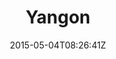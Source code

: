 ---
title: "Yangon"
date: 2015-05-04T08:26:41Z
draft: false
description: ""
hasGallery: true
type: post
region: "Southeast Asia"
country: "Burma (Myanmar)"
thumbnail: "yangon-3.jpg"
---